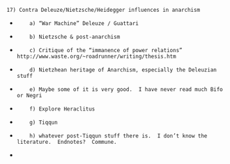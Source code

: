     17) Contra Deleuze/Nietzsche/Heidegger influences in anarchism
*         a) “War Machine” Deleuze / Guattari
*         b) Nietzsche & post-anarchism
*         c) Critique of the “immanence of power relations”  http://www.waste.org/~roadrunner/writing/thesis.htm
*         d) Nietzhean heritage of Anarchism, especially the Deleuzian stuff
*         e) Maybe some of it is very good.  I have never read much Bifo or Negri
*         f) Explore Heraclitus
*         g) Tiqqun
*         h) whatever post-Tiqqun stuff there is.  I don’t know the literature.  Endnotes?  Commune.
* 